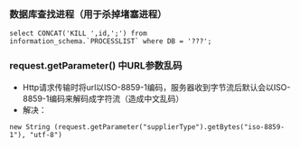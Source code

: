 ### 数据库查找进程（用于杀掉堵塞进程）
```
select CONCAT('KILL ',id,';') from 
information_schema.`PROCESSLIST` where DB = '???';
```

### request.getParameter() 中URL参数乱码
 * Http请求传输时将url以ISO-8859-1编码，服务器收到字节流后默认会以ISO-8859-1编码来解码成字符流（造成中文乱码）
 * 解决：
 
 ``` 
 new String (request.getParameter("supplierType").getBytes("iso-8859-1"), "utf-8")
 ```

